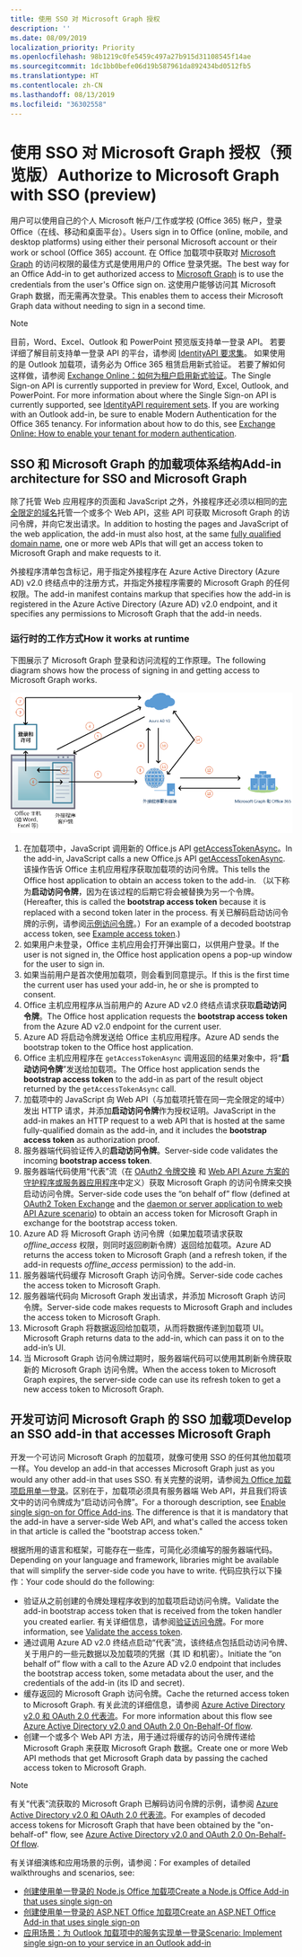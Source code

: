 ```yaml
---
title: 使用 SSO 对 Microsoft Graph 授权
description: ''
ms.date: 08/09/2019
localization_priority: Priority
ms.openlocfilehash: 98b1219c0fe5459c497a27b915d31108545f14ae
ms.sourcegitcommit: 1dc1bb0befe06d19b587961da892434bd0512fb5
ms.translationtype: HT
ms.contentlocale: zh-CN
ms.lasthandoff: 08/13/2019
ms.locfileid: "36302558"
---
```

# <a name="authorize-to-microsoft-graph-with-sso-preview"></a><span data-ttu-id="a378a-102">使用 SSO 对 Microsoft Graph 授权（预览版）</span><span class="sxs-lookup"><span data-stu-id="a378a-102">Authorize to Microsoft Graph with SSO (preview)</span></span>

<span data-ttu-id="a378a-103">用户可以使用自己的个人 Microsoft 帐户/工作或学校 (Office 365) 帐户，登录 Office（在线、移动和桌面平台）。</span><span class="sxs-lookup"><span data-stu-id="a378a-103">Users sign in to Office (online, mobile, and desktop platforms) using either their personal Microsoft account or their work or school (Office 365) account.</span></span> <span data-ttu-id="a378a-104">在 Office 加载项中获取对 [Microsoft Graph](https://developer.microsoft.com/graph/docs) 的访问权限的最佳方式是使用用户的 Office 登录凭据。</span><span class="sxs-lookup"><span data-stu-id="a378a-104">The best way for an Office Add-in to get authorized access to [Microsoft Graph](https://developer.microsoft.com/graph/docs) is to use the credentials from the user's Office sign on.</span></span> <span data-ttu-id="a378a-105">这使用户能够访问其 Microsoft Graph 数据，而无需再次登录。</span><span class="sxs-lookup"><span data-stu-id="a378a-105">This enables them to access their Microsoft Graph data without needing to sign in a second time.</span></span> 

> [!NOTE]
> <span data-ttu-id="a378a-p102">目前，Word、Excel、Outlook 和 PowerPoint 预览版支持单一登录 API。 若要详细了解目前支持单一登录 API 的平台，请参阅 [IdentityAPI 要求集](/office/dev/add-ins/reference/requirement-sets/identity-api-requirement-sets)。 如果使用的是 Outlook 加载项，请务必为 Office 365 租赁启用新式验证。 若要了解如何这样做，请参阅 [Exchange Online：如何为租户启用新式验证](https://social.technet.microsoft.com/wiki/contents/articles/32711.exchange-online-how-to-enable-your-tenant-for-modern-authentication.aspx)。</span><span class="sxs-lookup"><span data-stu-id="a378a-p102">The Single Sign-on API is currently supported in preview for Word, Excel, Outlook, and PowerPoint. For more information about where the Single Sign-on API is currently supported, see [IdentityAPI requirement sets](/office/dev/add-ins/reference/requirement-sets/identity-api-requirement-sets). If you are working with an Outlook add-in, be sure to enable Modern Authentication for the Office 365 tenancy. For information about how to do this, see [Exchange Online: How to enable your tenant for modern authentication](https://social.technet.microsoft.com/wiki/contents/articles/32711.exchange-online-how-to-enable-your-tenant-for-modern-authentication.aspx).</span></span>

## <a name="add-in-architecture-for-sso-and-microsoft-graph"></a><span data-ttu-id="a378a-110">SSO 和 Microsoft Graph 的加载项体系结构</span><span class="sxs-lookup"><span data-stu-id="a378a-110">Add-in architecture for SSO and Microsoft Graph</span></span>

<span data-ttu-id="a378a-111">除了托管 Web 应用程序的页面和 JavaScript 之外，外接程序还必须以相同的[完全限定的域名](/windows/desktop/DNS/f-gly#_dns_fully_qualified_domain_name_fqdn__gly)托管一个或多个 Web API，这些 API 可获取 Microsoft Graph 的访问令牌，并向它发出请求。</span><span class="sxs-lookup"><span data-stu-id="a378a-111">In addition to hosting the pages and JavaScript of the web application, the add-in must also host, at the same [fully qualified domain name](/windows/desktop/DNS/f-gly#_dns_fully_qualified_domain_name_fqdn__gly), one or more web APIs that will get an access token to Microsoft Graph and make requests to it.</span></span>

<span data-ttu-id="a378a-112">外接程序清单包含标记，用于指定外接程序在 Azure Active Directory (Azure AD) v2.0 终结点中的注册方式，并指定外接程序需要的 Microsoft Graph 的任何权限。</span><span class="sxs-lookup"><span data-stu-id="a378a-112">The add-in manifest contains markup that specifies how the add-in is registered in the Azure Active Directory (Azure AD) v2.0 endpoint, and it specifies any permissions to Microsoft Graph that the add-in needs.</span></span>

### <a name="how-it-works-at-runtime"></a><span data-ttu-id="a378a-113">运行时的工作方式</span><span class="sxs-lookup"><span data-stu-id="a378a-113">How it works at runtime</span></span>

<span data-ttu-id="a378a-114">下图展示了 Microsoft Graph 登录和访问流程的工作原理。</span><span class="sxs-lookup"><span data-stu-id="a378a-114">The following diagram shows how the process of signing in and getting access to Microsoft Graph works.</span></span>

![显示 SSO 流程的关系图](../images/sso-access-to-microsoft-graph.png)

1. <span data-ttu-id="a378a-116">在加载项中，JavaScript 调用新的 Office.js API [getAccessTokenAsync](/office/dev/add-ins/develop/sso-in-office-add-ins#sso-api-reference)。</span><span class="sxs-lookup"><span data-stu-id="a378a-116">In the add-in, JavaScript calls a new Office.js API [getAccessTokenAsync](/office/dev/add-ins/develop/sso-in-office-add-ins#sso-api-reference).</span></span> <span data-ttu-id="a378a-117">该操作告诉 Office 主机应用程序获取加载项的访问令牌。</span><span class="sxs-lookup"><span data-stu-id="a378a-117">This tells the Office host application to obtain an access token to the add-in.</span></span> <span data-ttu-id="a378a-118">（以下称为**启动访问令牌**，因为在该过程的后期它将会被替换为另一个令牌。</span><span class="sxs-lookup"><span data-stu-id="a378a-118">(Hereafter, this is called the **bootstrap access token** because it is replaced with a second token later in the process.</span></span> <span data-ttu-id="a378a-119">有关已解码启动访问令牌的示例，请参阅[示例访问令牌](sso-in-office-add-ins.md#example-access-token)。）</span><span class="sxs-lookup"><span data-stu-id="a378a-119">For an example of a decoded bootstrap access token, see [Example access token](sso-in-office-add-ins.md#example-access-token).)</span></span>
1. <span data-ttu-id="a378a-120">如果用户未登录，Office 主机应用会打开弹出窗口，以供用户登录。</span><span class="sxs-lookup"><span data-stu-id="a378a-120">If the user is not signed in, the Office host application opens a pop-up window for the user to sign in.</span></span>
1. <span data-ttu-id="a378a-121">如果当前用户是首次使用加载项，则会看到同意提示。</span><span class="sxs-lookup"><span data-stu-id="a378a-121">If this is the first time the current user has used your add-in, he or she is prompted to consent.</span></span>
1. <span data-ttu-id="a378a-122">Office 主机应用程序从当前用户的 Azure AD v2.0 终结点请求获取**启动访问令牌**。</span><span class="sxs-lookup"><span data-stu-id="a378a-122">The Office host application requests the **bootstrap access token** from the Azure AD v2.0 endpoint for the current user.</span></span>
1. <span data-ttu-id="a378a-123">Azure AD 将启动令牌发送给 Office 主机应用程序。</span><span class="sxs-lookup"><span data-stu-id="a378a-123">Azure AD sends the bootstrap token to the Office host application.</span></span>
1. <span data-ttu-id="a378a-124">Office 主机应用程序在 `getAccessTokenAsync` 调用返回的结果对象中，将“**启动访问令牌**”发送给加载项。</span><span class="sxs-lookup"><span data-stu-id="a378a-124">The Office host application sends the **bootstrap access token** to the add-in as part of the result object returned by the `getAccessTokenAsync` call.</span></span>
1. <span data-ttu-id="a378a-125">加载项中的 JavaScript 向 Web API（与加载项托管在同一完全限定的域中）发出 HTTP 请求，并添加**启动访问令牌**作为授权证明。</span><span class="sxs-lookup"><span data-stu-id="a378a-125">JavaScript in the add-in makes an HTTP request to a web API that is hosted at the same fully-qualified domain as the add-in, and it includes the **bootstrap access token** as authorization proof.</span></span>  
1. <span data-ttu-id="a378a-126">服务器端代码验证传入的**启动访问令牌**。</span><span class="sxs-lookup"><span data-stu-id="a378a-126">Server-side code validates the incoming **bootstrap access token**.</span></span>
1. <span data-ttu-id="a378a-127">服务器端代码使用“代表”流（在 [OAuth2 令牌交换](https://tools.ietf.org/html/draft-ietf-oauth-token-exchange-02) 和 [Web API Azure 方案的守护程序或服务器应用程序](/azure/active-directory/develop/active-directory-authentication-scenarios)中定义）获取 Microsoft Graph 的访问令牌来交换启动访问令牌。</span><span class="sxs-lookup"><span data-stu-id="a378a-127">Server-side code uses the “on behalf of” flow (defined at [OAuth2 Token Exchange](https://tools.ietf.org/html/draft-ietf-oauth-token-exchange-02) and the [daemon or server application to web API Azure scenario](/azure/active-directory/develop/active-directory-authentication-scenarios)) to obtain an access token for Microsoft Graph in exchange for the bootstrap access token.</span></span>
1. <span data-ttu-id="a378a-128">Azure AD 将 Microsoft Graph 访问令牌（如果加载项请求获取 *offline_access* 权限，则同时返回刷新令牌）返回给加载项。</span><span class="sxs-lookup"><span data-stu-id="a378a-128">Azure AD returns the access token to Microsoft Graph (and a refresh token, if the add-in requests *offline_access* permission) to the add-in.</span></span>
1. <span data-ttu-id="a378a-129">服务器端代码缓存 Microsoft Graph 访问令牌。</span><span class="sxs-lookup"><span data-stu-id="a378a-129">Server-side code caches the access token to Microsoft Graph.</span></span>
1. <span data-ttu-id="a378a-130">服务器端代码向 Microsoft Graph 发出请求，并添加 Microsoft Graph 访问令牌。</span><span class="sxs-lookup"><span data-stu-id="a378a-130">Server-side code makes requests to Microsoft Graph and includes the access token to Microsoft Graph.</span></span>
1. <span data-ttu-id="a378a-131">Microsoft Graph 将数据返回给加载项，从而将数据传递到加载项 UI。</span><span class="sxs-lookup"><span data-stu-id="a378a-131">Microsoft Graph returns data to the add-in, which can pass it on to the add-in’s UI.</span></span>
1. <span data-ttu-id="a378a-132">当 Microsoft Graph 访问令牌过期时，服务器端代码可以使用其刷新令牌获取新的 Microsoft Graph 访问令牌。</span><span class="sxs-lookup"><span data-stu-id="a378a-132">When the access token to Microsoft Graph expires, the server-side code can use its refresh token to get a new access token to Microsoft Graph.</span></span>

## <a name="develop-an-sso-add-in-that-accesses-microsoft-graph"></a><span data-ttu-id="a378a-133">开发可访问 Microsoft Graph 的 SSO 加载项</span><span class="sxs-lookup"><span data-stu-id="a378a-133">Develop an SSO add-in that accesses Microsoft Graph</span></span>

<span data-ttu-id="a378a-134">开发一个可访问 Microsoft Graph 的加载项，就像可使用 SSO 的任何其他加载项一样。</span><span class="sxs-lookup"><span data-stu-id="a378a-134">You develop an add-in that accesses Microsoft Graph just as you would any other add-in that uses SSO.</span></span> <span data-ttu-id="a378a-135">有关完整的说明，请参阅[为 Office 加载项启用单一登录](/office/dev/add-ins/develop/sso-in-office-add-ins)。区别在于，加载项必须具有服务器端 Web API，并且我们将该文中的访问令牌成为“启动访问令牌”。</span><span class="sxs-lookup"><span data-stu-id="a378a-135">For a thorough description, see [Enable single sign-on for Office Add-ins](/office/dev/add-ins/develop/sso-in-office-add-ins). The difference is that it is mandatory that the add-in have a server-side Web API, and what's called the access token in that article is called the "bootstrap access token."</span></span> 

<span data-ttu-id="a378a-136">根据所用的语言和框架，可能存在一些库，可简化必须编写的服务器端代码。</span><span class="sxs-lookup"><span data-stu-id="a378a-136">Depending on your language and framework, libraries might be available that will simplify the server-side code you have to write.</span></span> <span data-ttu-id="a378a-137">代码应执行以下操作：</span><span class="sxs-lookup"><span data-stu-id="a378a-137">Your code should do the following:</span></span>

* <span data-ttu-id="a378a-138">验证从之前创建的令牌处理程序收到的加载项启动访问令牌。</span><span class="sxs-lookup"><span data-stu-id="a378a-138">Validate the add-in bootstrap access token that is received from the token handler you created earlier.</span></span> <span data-ttu-id="a378a-139">有关详细信息，请参阅[验证访问令牌](sso-in-office-add-ins.md#validate-the-access-token)。</span><span class="sxs-lookup"><span data-stu-id="a378a-139">For more information, see [Validate the access token](sso-in-office-add-ins.md#validate-the-access-token).</span></span> 
* <span data-ttu-id="a378a-140">通过调用 Azure AD v2.0 终结点启动“代表”流，该终结点包括启动访问令牌、关于用户的一些元数据以及加载项的凭据（其 ID 和机密）。</span><span class="sxs-lookup"><span data-stu-id="a378a-140">Initiate the “on behalf of” flow with a call to the Azure AD v2.0 endpoint that includes the bootstrap access token, some metadata about the user, and the credentials of the add-in (its ID and secret).</span></span>
* <span data-ttu-id="a378a-141">缓存返回的 Microsoft Graph 访问令牌。</span><span class="sxs-lookup"><span data-stu-id="a378a-141">Cache the returned access token to Microsoft Graph.</span></span> <span data-ttu-id="a378a-142">有关此流的详细信息，请参阅 [Azure Active Directory v2.0 和 OAuth 2.0 代表流](/azure/active-directory/develop/active-directory-v2-protocols-oauth-on-behalf-of)。</span><span class="sxs-lookup"><span data-stu-id="a378a-142">For more information about this flow see [Azure Active Directory v2.0 and OAuth 2.0 On-Behalf-Of flow](/azure/active-directory/develop/active-directory-v2-protocols-oauth-on-behalf-of).</span></span>
* <span data-ttu-id="a378a-143">创建一个或多个 Web API 方法，用于通过将缓存的访问令牌传递给 Microsoft Graph 来获取 Microsoft Graph 数据。</span><span class="sxs-lookup"><span data-stu-id="a378a-143">Create one or more Web API methods that get Microsoft Graph data by passing the cached access token to Microsoft Graph.</span></span>

> [!NOTE]
> <span data-ttu-id="a378a-144">有关“代表”流获取的 Microsoft Graph 已解码访问令牌的示例，请参阅 [Azure Active Directory v2.0 和 OAuth 2.0 代表流](/azure/active-directory/develop/active-directory-v2-protocols-oauth-on-behalf-of)。</span><span class="sxs-lookup"><span data-stu-id="a378a-144">For examples of decoded access tokens for Microsoft Graph that have been obtained by the "on-behalf-of" flow, see [Azure Active Directory v2.0 and OAuth 2.0 On-Behalf-Of flow](/azure/active-directory/develop/active-directory-v2-protocols-oauth-on-behalf-of).</span></span>

<span data-ttu-id="a378a-145">有关详细演练和应用场景的示例，请参阅：</span><span class="sxs-lookup"><span data-stu-id="a378a-145">For examples of detailed walkthroughs and scenarios, see:</span></span>

* [<span data-ttu-id="a378a-146">创建使用单一登录的 Node.js Office 加载项</span><span class="sxs-lookup"><span data-stu-id="a378a-146">Create a Node.js Office Add-in that uses single sign-on</span></span>](create-sso-office-add-ins-nodejs.md)
* [<span data-ttu-id="a378a-147">创建使用单一登录的 ASP.NET Office 加载项</span><span class="sxs-lookup"><span data-stu-id="a378a-147">Create an ASP.NET Office Add-in that uses single sign-on</span></span>](create-sso-office-add-ins-aspnet.md)
* [<span data-ttu-id="a378a-148">应用场景：为 Outlook 加载项中的服务实现单一登录</span><span class="sxs-lookup"><span data-stu-id="a378a-148">Scenario: Implement single sign-on to your service in an Outlook add-in</span></span>](/outlook/add-ins/implement-sso-in-outlook-add-in)

